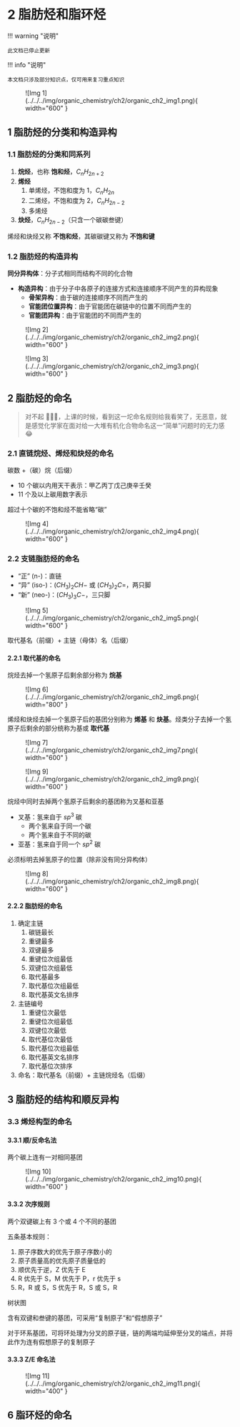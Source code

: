 # 2 脂肪烃和脂环烃

!!! warning "说明"

    此文档已停止更新

!!! info "说明"

    本文档只涉及部分知识点，仅可用来复习重点知识

<figure markdown="span">
  ![Img 1](../../../img/organic_chemistry/ch2/organic_ch2_img1.png){ width="600" }
</figure>

## 1 脂肪烃的分类和构造异构

### 1.1 脂肪烃的分类和同系列

1. **烷烃**，也称 **饱和烃**，$C_nH_{2n+2}$
2. **烯烃**
      1. 单烯烃，不饱和度为 1，$C_nH_{2n}$
      2. 二烯烃，不饱和度为 2，$C_nH_{2n-2}$
      3. 多烯烃
3. **炔烃**，$C_nH_{2n-2}$（只含一个碳碳叁键）

烯烃和炔烃又称 **不饱和烃**，其碳碳键又称为 **不饱和键**

### 1.2 脂肪烃的构造异构

**同分异构体**：分子式相同而结构不同的化合物

- **构造异构**：由于分子中各原子的连接方式和连接顺序不同产生的异构现象
    - **骨架异构**：由于碳的连接顺序不同而产生的
    - **官能团位置异构**：由于官能团在碳链中的位置不同而产生的
    - **官能团异构**：由于官能团的不同而产生的

<figure markdown="span">
  ![Img 2](../../../img/organic_chemistry/ch2/organic_ch2_img2.png){ width="600" }
</figure>

<figure markdown="span">
  ![Img 3](../../../img/organic_chemistry/ch2/organic_ch2_img3.png){ width="600" }
</figure>

## 2 脂肪烃的命名

> 对不起 🙇🏻‍♂️，上课的时候，看到这一坨命名规则给我看笑了，无恶意，就是感觉化学家在面对给一大堆有机化合物命名这一“简单”问题时的无力感 😂

### 2.1 直链烷烃、烯烃和炔烃的命名

碳数 +（碳）烷（后缀）

- 10 个碳以内用天干表示：甲乙丙丁戊己庚辛壬癸
- 11 个及以上碳用数字表示

超过十个碳的不饱和烃不能省略“碳”

<figure markdown="span">
  ![Img 4](../../../img/organic_chemistry/ch2/organic_ch2_img4.png){ width="600" }
</figure>

### 2.2 支链脂肪烃的命名

- “正” (n-)：直链
- “异” (iso-)：$(CH_3)_2CH -$ 或 $(CH_3)_2C =$，两只脚
- “新” (neo-)：$(CH_3)_3C -$，三只脚

<figure markdown="span">
  ![Img 5](../../../img/organic_chemistry/ch2/organic_ch2_img5.png){ width="600" }
</figure>

取代基名（前缀）+ 主链（母体）名（后缀）

#### 2.2.1 取代基的命名

烷烃去掉一个氢原子后剩余部分称为 **烷基**

<figure markdown="span">
  ![Img 6](../../../img/organic_chemistry/ch2/organic_ch2_img6.png){ width="800" }
</figure>

烯烃和炔烃去掉一个氢原子后的基团分别称为 **烯基** 和 **炔基**。烃类分子去掉一个氢原子后剩余的部分统称为基或 **取代基**

<figure markdown="span">
  ![Img 7](../../../img/organic_chemistry/ch2/organic_ch2_img7.png){ width="600" }
</figure>

<figure markdown="span">
  ![Img 9](../../../img/organic_chemistry/ch2/organic_ch2_img9.png){ width="600" }
</figure>

烷烃中同时去掉两个氢原子后剩余的基团称为叉基和亚基

- 叉基：氢来自于 $sp^3$ 碳
    - 两个氢来自于同一个碳
    - 两个氢来自于不同的碳
- 亚基：氢来自于同一个 $sp^2$ 碳

必须标明去掉氢原子的位置（除非没有同分异构体）

<figure markdown="span">
  ![Img 8](../../../img/organic_chemistry/ch2/organic_ch2_img8.png){ width="600" }
</figure>

#### 2.2.2 脂肪烃的命名

1. 确定主链
      1. 碳链最长
      2. 重键最多
      3. 双键最多
      4. 重键位次组最低
      5. 双键位次组最低
      6. 取代基最多
      7. 取代基位次组最低
      8. 取代基英文名排序
2. 主链编号
      1. 重键位次最低
      2. 重键位次组最低
      3. 双键位次最低
      4. 取代基位次最低
      5. 取代基位次组最低
      6. 取代基英文名排序
      7. 取代基位次排序
3. 命名：取代基名（前缀）+ 主链烷烃名（后缀）

## 3 脂肪烃的结构和顺反异构

### 3.3 烯烃构型的命名

#### 3.3.1 顺/反命名法

两个碳上连有一对相同基团

<figure markdown="span">
  ![Img 10](../../../img/organic_chemistry/ch2/organic_ch2_img10.png){ width="600" }
</figure>

#### 3.3.2 次序规则

两个双键碳上有 3 个或 4 个不同的基团

五条基本规则：

1. 原子序数大的优先于原子序数小的
2. 原子质量高的优先原子质量低的
3. 顺优先于逆，Z 优先于 E
4. R 优先于 S，M 优先于 P，r 优先于 s
5. R，R 或 S，S 优先于 R，S 或 S，R

树状图

含有双键和叁键的基团，可采用“复制原子”和“假想原子”

对于环系基团，可将环处理为分叉的原子链，链的两端均延伸至分叉的端点，并将此作为连有假想原子的复制原子

#### 3.3.3 Z/E 命名法

<figure markdown="span">
  ![Img 11](../../../img/organic_chemistry/ch2/organic_ch2_img11.png){ width="400" }
</figure>

## 6 脂环烃的命名

